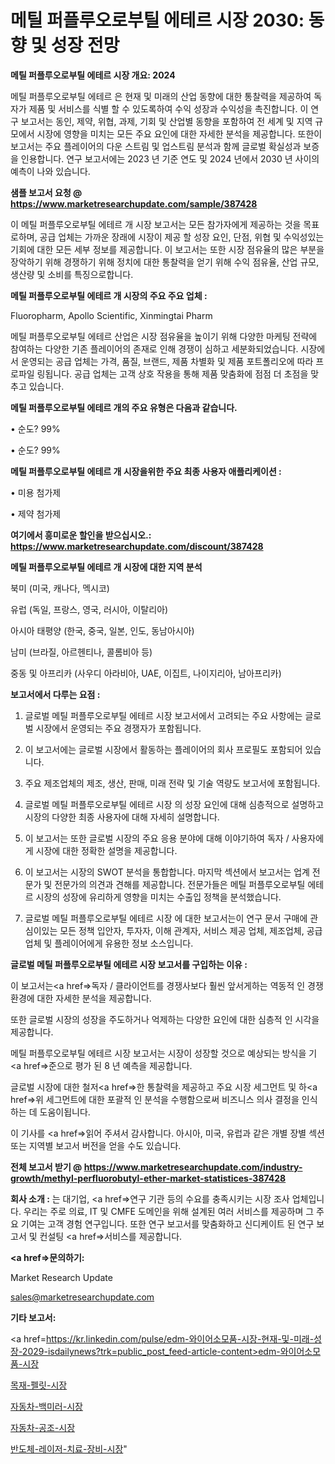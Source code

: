 # 메틸 퍼플루오로부틸 에테르 시장 2030: 동향 및 성장 전망

<strong>메틸 퍼플루오로부틸 에테르 시장 개요: 2024</strong>

메틸 퍼플루오로부틸 에테르 은 현재 및 미래의 산업 동향에 대한 통찰력을 제공하여 독자가 제품 및 서비스를 식별 할 수 있도록하여 수익 성장과 수익성을 촉진합니다. 이 연구 보고서는 동인, 제약, 위협, 과제, 기회 및 산업별 동향을 포함하여 전 세계 및 지역 규모에서 시장에 영향을 미치는 모든 주요 요인에 대한 자세한 분석을 제공합니다. 또한이 보고서는 주요 플레이어의 다운 스트림 및 업스트림 분석과 함께 글로벌 확실성과 보증을 인용합니다. 연구 보고서에는 2023 년 기준 연도 및 2024 년에서 2030 년 사이의 예측이 나와 있습니다.



<strong>샘플 보고서 요청 @ <a href=https://www.marketresearchupdate.com/sample/387428>https://www.marketresearchupdate.com/sample/387428</a></strong>

이 메틸 퍼플루오로부틸 에테르 개 시장 보고서는 모든 참가자에게 제공하는 것을 목표로하며, 공급 업체는 가까운 장래에 시장이 제공 할 성장 요인, 단점, 위협 및 수익성있는 기회에 대한 모든 세부 정보를 제공합니다. 이 보고서는 또한 시장 점유율의 많은 부분을 장악하기 위해 경쟁하기 위해 정치에 대한 통찰력을 얻기 위해 수익 점유율, 산업 규모, 생산량 및 소비를 특징으로합니다.



<strong>메틸 퍼플루오로부틸 에테르 개 시장의 주요 주요 업체 :</strong>

Fluoropharm, Apollo Scientific, Xinmingtai Pharm

메틸 퍼플루오로부틸 에테르 산업은 시장 점유율을 높이기 위해 다양한 마케팅 전략에 참여하는 다양한 기존 플레이어의 존재로 인해 경쟁이 심하고 세분화되었습니다. 시장에서 운영되는 공급 업체는 가격, 품질, 브랜드, 제품 차별화 및 제품 포트폴리오에 따라 프로파일 링됩니다. 공급 업체는 고객 상호 작용을 통해 제품 맞춤화에 점점 더 초점을 맞추고 있습니다.



<strong>메틸 퍼플루오로부틸 에테르 개의 주요 유형은 다음과 같습니다.</strong>

• 순도? 99%

• 순도? 99%



<strong>메틸 퍼플루오로부틸 에테르 개 시장을위한 주요 최종 사용자 애플리케이션 :</strong>

• 미용 첨가제

• 제약 첨가제



<strong>여기에서 흥미로운 할인을 받으십시오.: <a href=https://www.marketresearchupdate.com/discount/387428>https://www.marketresearchupdate.com/discount/387428</a></strong>



<strong>메틸 퍼플루오로부틸 에테르 개 시장에 대한 지역 분석</strong>

북미 (미국, 캐나다, 멕시코)

유럽 (독일, 프랑스, 영국, 러시아, 이탈리아)

아시아 태평양 (한국, 중국, 일본, 인도, 동남아시아)

남미 (브라질, 아르헨티나, 콜롬비아 등)

중동 및 아프리카 (사우디 아라비아, UAE, 이집트, 나이지리아, 남아프리카)



<strong>보고서에서 다루는 요점 :</strong>

1. 글로벌 메틸 퍼플루오로부틸 에테르 시장 보고서에서 고려되는 주요 사항에는 글로벌 시장에서 운영되는 주요 경쟁자가 포함됩니다.

2. 이 보고서에는 글로벌 시장에서 활동하는 플레이어의 회사 프로필도 포함되어 있습니다.

3. 주요 제조업체의 제조, 생산, 판매, 미래 전략 및 기술 역량도 보고서에 포함됩니다.

4. 글로벌 메틸 퍼플루오로부틸 에테르 시장 의 성장 요인에 대해 심층적으로 설명하고 시장의 다양한 최종 사용자에 대해 자세히 설명합니다.

5. 이 보고서는 또한 글로벌 시장의 주요 응용 분야에 대해 이야기하여 독자 / 사용자에게 시장에 대한 정확한 설명을 제공합니다.

6. 이 보고서는 시장의 SWOT 분석을 통합합니다. 마지막 섹션에서 보고서는 업계 전문가 및 전문가의 의견과 견해를 제공합니다. 전문가들은 메틸 퍼플루오로부틸 에테르 시장의 성장에 유리하게 영향을 미치는 수출입 정책을 분석했습니다.

7. 글로벌 메틸 퍼플루오로부틸 에테르 시장 에 대한 보고서는이 연구 문서 구매에 관심이있는 모든 정책 입안자, 투자자, 이해 관계자, 서비스 제공 업체, 제조업체, 공급 업체 및 플레이어에게 유용한 정보 소스입니다.



<strong>글로벌 메틸 퍼플루오로부틸 에테르 시장 보고서를 구입하는 이유 :</strong>

이 보고서는<a href=>독자 / 클</a>라이언트를 경쟁사보다 훨씬 앞서게하는 역동적 인 경쟁 환경에 대한 자세한 분석을 제공합니다.

또한 글로벌 시장의 성장을 주도하거나 억제하는 다양한 요인에 대한 심층적 인 시각을 제공합니다.

메틸 퍼플루오로부틸 에테르 시장 보고서는 시장이 성장할 것으로 예상되는 방식을 기<a href=>준으로</a> 평가 된 8 년 예측을 제공합니다.

글로벌 시장에 대한 철저<a href=>한 통찰력</a>을 제공하고 주요 시장 세그먼트 및 하<a href=>위 세그</a>먼트에 대한 포괄적 인 분석을 수행함으로써 비즈니스 의사 결정을 인식하는 데 도움이됩니다.

이 기사를 <a href=>읽어 주</a>셔서 감사합니다. 아시아, 미국, 유럽과 같은 개별 장별 섹션 또는 지역별 보고서 버전을 얻을 수도 있습니다.



<strong>전체 보고서 받기 @ <a href=https://www.marketresearchupdate.com/industry-growth/methyl-perfluorobutyl-ether-market-statistices-387428>https://www.marketresearchupdate.com/industry-growth/methyl-perfluorobutyl-ether-market-statistices-387428</a></strong>



<strong>회사 소개 :</strong>
는 대기업, <a href=>연구 기</a>관 등의 수요를 충족시키는 시장 조사 업체입니다. 우리는 주로 의료, IT 및 CMFE 도메인을 위해 설계된 여러 서비스를 제공하며 그 주요 기여는 고객 경험 연구입니다. 또한 연구 보고서를 맞춤화하고 신디케이트 된 연구 보고서 및 컨설팅 <a href=>서비</a>스를 제공합니다.



<strong><a href=>문의하기:</a></strong>

Market Research Update

sales@marketresearchupdate.com



<strong>기타 보고서:</strong>

<a href=https://kr.linkedin.com/pulse/edm-와이어소모품-시장-현재-및-미래-성장-2029-isdailynews?trk=public_post_feed-article-content>edm-와이어소모품-시장</a>

<a href=https://www.linkedin.com/pulse/목재-펠릿-시장-세분화-연구-및-목표-고객2029년-survey-savvy-insights-360-analysis/>목재-펠릿-시장</a>

<a href=https://www.linkedin.com/pulse/자동차-백미러-시장-현재-및-미래-성장-2029-analytics-alchemy-360-analysis-qolhf/>자동차-백미러-시장</a>

<a href=https://www.linkedin.com/pulse/자동차-공조-시장-현재-및-미래-성장-2029-isdailynews-n8mff/>자동차-공조-시장</a>

<a href=https://www.linkedin.com/pulse/반도체-레이저-치료-장비-시장-세분화-연구-및-목표-고객2030년-trendsetters-talk-360-analysis-9nn4f/>반도체-레이저-치료-장비-시장</a>"
